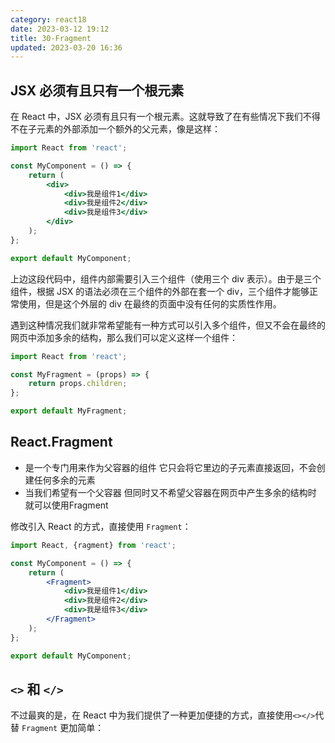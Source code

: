 ```yaml
---
category: react18
date: 2023-03-12 19:12
title: 30-Fragment
updated: 2023-03-20 16:36
---
```


## JSX 必须有且只有一个根元素

在 React 中，JSX 必须有且只有一个根元素。这就导致了在有些情况下我们不得不在子元素的外部添加一个额外的父元素，像是这样：

```jsx
import React from 'react';

const MyComponent = () => {
    return (
        <div>
            <div>我是组件1</div>
            <div>我是组件2</div>
            <div>我是组件3</div>
        </div>
    );
};

export default MyComponent;
```

上边这段代码中，组件内部需要引入三个组件（使用三个 div 表示）。由于是三个组件，根据 JSX 的语法必须在三个组件的外部在套一个 div，三个组件才能够正常使用，但是这个外层的 div 在最终的页面中没有任何的实质性作用。

遇到这种情况我们就非常希望能有一种方式可以引入多个组件，但又不会在最终的网页中添加多余的结构，那么我们可以定义这样一个组件：

```jsx
import React from 'react';

const MyFragment = (props) => {
    return props.children;
};

export default MyFragment;
```

## React.Fragment

 - 是一个专门用来作为父容器的组件
     它只会将它里边的子元素直接返回，不会创建任何多余的元素
 - 当我们希望有一个父容器
     但同时又不希望父容器在网页中产生多余的结构时
     就可以使用Fragment


修改引入 React 的方式，直接使用 `Fragment`：

```jsx
import React, {ragment} from 'react';

const MyComponent = () => {
    return (
        <Fragment>
            <div>我是组件1</div>
            <div>我是组件2</div>
            <div>我是组件3</div>
        </Fragment>
    );
};

export default MyComponent;
```

## `<>` 和 `</>`

不过最爽的是，在 React 中为我们提供了一种更加便捷的方式，直接使用`<></>`代替 `Fragment` 更加简单：